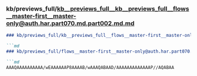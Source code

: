 ### kb/previews_full/kb__previews_full__kb__previews_full__flows__master-first__master-only@auth.har.part070.md.part002.md.md

```md
### kb/previews_full/kb__previews_full__flows__master-first__master-only@auth.har.part070.md.part002.md

```md
### kb/previews_full/flows__master-first__master-only@auth.har.part070.md (part 002)

```md
AAAQAAAAAAAAAA/wEAAAAAAP8AAAAB/wAAAQABAAD/AAAAAAAAAAAAAP//AQABAA
```

```

```

```

